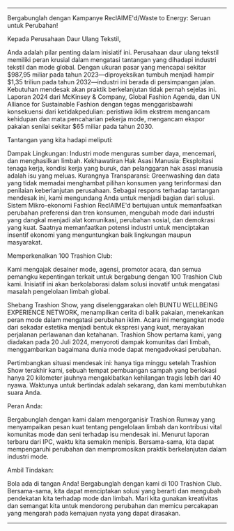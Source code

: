 ---

Bergabunglah dengan Kampanye ReclAIME'd/Waste to Energy: Seruan untuk Perubahan!

Kepada Perusahaan Daur Ulang Tekstil,

Anda adalah pilar penting dalam inisiatif ini. Perusahaan daur ulang tekstil memiliki peran krusial dalam mengatasi tantangan yang dihadapi industri tekstil dan mode global. Dengan ukuran pasar yang mencapai sekitar $987,95 miliar pada tahun 2023—diproyeksikan tumbuh menjadi hampir $1,35 triliun pada tahun 2032—industri ini berada di persimpangan jalan. Kebutuhan mendesak akan praktik berkelanjutan tidak pernah sejelas ini. Laporan 2024 dari McKinsey & Company, Global Fashion Agenda, dan UN Alliance for Sustainable Fashion dengan tegas menggarisbawahi konsekuensi dari ketidakpedulian: peristiwa iklim ekstrem mengancam kehidupan dan mata pencaharian pekerja mode, mengancam ekspor pakaian senilai sekitar $65 miliar pada tahun 2030.

Tantangan yang kita hadapi meliputi:

Dampak Lingkungan: Industri mode menguras sumber daya, mencemari, dan menghasilkan limbah.
Kekhawatiran Hak Asasi Manusia: Eksploitasi tenaga kerja, kondisi kerja yang buruk, dan pelanggaran hak asasi manusia adalah isu yang meluas.
Kurangnya Transparansi: Greenwashing dan data yang tidak memadai menghambat pilihan konsumen yang terinformasi dan penilaian keberlanjutan perusahaan.
Sebagai respons terhadap tantangan mendesak ini, kami mengundang Anda untuk menjadi bagian dari solusi. Sistem Mikro-ekonomi Fashion ReclAIME'd bertujuan untuk memanfaatkan perubahan preferensi dan tren konsumen, mengubah mode dari industri yang dangkal menjadi alat komunikasi, perubahan sosial, dan demokrasi yang kuat. Saatnya memanfaatkan potensi industri untuk menciptakan insentif ekonomi yang menguntungkan baik lingkungan maupun masyarakat.

Memperkenalkan 100 Trashion Club:

Kami mengajak desainer mode, agensi, promotor acara, dan semua pemangku kepentingan terkait untuk bergabung dengan 100 Trashion Club kami. Inisiatif ini akan berkolaborasi dalam solusi inovatif untuk mengatasi masalah pengelolaan limbah global.

Shebang Trashion Show, yang diselenggarakan oleh BUNTU WELLBEING EXPERIENCE NETWORK, menampilkan cerita di balik pakaian, menekankan peran mode dalam mengatasi perubahan iklim. Acara ini mengangkat mode dari sekadar estetika menjadi bentuk ekspresi yang kuat, merayakan perjalanan perlawanan dan ketahanan. Trashion Show pertama kami, yang diadakan pada 20 Juli 2024, menyoroti dampak komunitas dari limbah, menggambarkan bagaimana dunia mode dapat mengadvokasi perubahan.

Pertimbangkan situasi mendesak ini: hanya tiga minggu setelah Trashion Show terakhir kami, sebuah tempat pembuangan sampah yang berlokasi hanya 20 kilometer jauhnya mengakibatkan kehilangan tragis lebih dari 40 nyawa. Waktunya untuk bertindak adalah sekarang, dan kami membutuhkan suara Anda.

Peran Anda:

Bergabunglah dengan kami dalam mengorganisir Trashion Runway yang menyampaikan pesan kuat tentang pengelolaan limbah dan kontribusi vital komunitas mode dan seni terhadap isu mendesak ini. Menurut laporan terbaru dari IPC, waktu kita semakin menipis. Bersama-sama, kita dapat mempengaruhi perubahan dan mempromosikan praktik berkelanjutan dalam industri mode.

Ambil Tindakan:

Bola ada di tangan Anda! Bergabunglah dengan kami di 100 Trashion Club. Bersama-sama, kita dapat menciptakan solusi yang berarti dan mengubah pendekatan kita terhadap mode dan limbah. Mari kita gunakan kreativitas dan semangat kita untuk mendorong perubahan dan memicu percakapan yang mengarah pada kemajuan nyata yang dapat dirasakan.

---